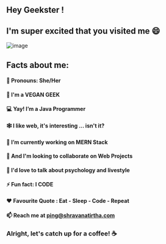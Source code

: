
## Hey Geekster !
## I'm super excited that you visited me 😄

![image](https://user-images.githubusercontent.com/34398606/113096413-bba2b000-9212-11eb-81dd-7ba2bdb181f5.png)

 
 ## Facts about me:
 #### 👧 Pronouns: She/Her
 #### 🍚 I'm a VEGAN GEEK
#### 💻 Yay! I’m a Java Programmer
#### 🕸️ I like web, it's interesting ... isn't it?
#### 📜 I’m currently working on MERN Stack
#### 👯 And I'm looking to collaborate on Web Projects
#### 💬 I'd love to talk about psychology and livestyle
#### ⚡ Fun fact: I CODE
#### ❤️ Favourite Quote : Eat - Sleep - Code - Repeat
#### 📫 Reach me at ping@shravanatirtha.com 

### Alright, let's catch up for a coffee! ☕

